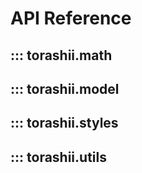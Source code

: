 # API Reference

::: torashii.math
---
::: torashii.model
---
::: torashii.styles
---
::: torashii.utils
---
